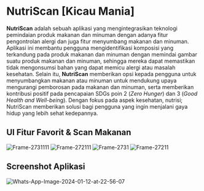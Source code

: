 # NutriScan [Kicau Mania]

**NutriScan** adalah sebuah aplikasi yang mengintegrasikan teknologi pemindaian produk makanan dan minuman dengan adanya fitur pengontrolan alergi dan juga fitur menyumbang makanan dan minuman. Aplikasi ini membantu pengguna mengidentifikasi komposisi yang terkandung pada produk makanan dan minuman dengan memindai gambar suatu produk makanan dan minuman, sehingga mereka dapat memastikan tidak mengonsumsi bahan yang dapat memicu alergi atau masalah kesehatan. Selain itu, **NutriScan** memberikan opsi kepada pengguna untuk menyumbangkan makanan atau minuman untuk mendukung upaya mengurangi pemborosan pada makanan dan minuman, serta memberikan kontribusi positif pada pencapaian SDGs poin 2 (*Zero Hunger*) dan 3 (*Good Health and Well-bein*g). Dengan fokus pada aspek kesehatan, nutrisi; NutriScan memberikan solusi bagi pengguna yang ingin menjalani gaya hidup yang lebih sehat kedepannya.

## UI Fitur Favorit & Scan Makanan

<img src="https://i.ibb.co/1M86Vyq/Frame-2731111.png" alt="Frame-2731111" border="0">
<img src="https://i.ibb.co/VY3gSSb/Frame-272111.png" alt="Frame-272111" border="0">
<img src="https://i.ibb.co/dMR1CXx/Frame-2731.png" alt="Frame-2731" border="0">
<img src="https://i.ibb.co/bLWLhJz/Frame-27211.png" alt="Frame-27211" border="0">

## Screenshot Aplikasi 
<img src="https://i.ibb.co/Fw0hWrK/Whats-App-Image-2024-01-12-at-22-56-07.jpg" alt="Whats-App-Image-2024-01-12-at-22-56-07" border="0">

